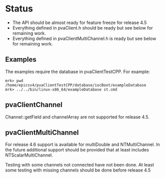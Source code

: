 Status
===========

* The API should be almost ready for feature freeze for release 4.5
* Everything defined in pvaClient.h should be ready but see below for remaining work.
* Everything defined in pvaClientMultiChannel.h is ready but see below for remaining work.

Examples
------------

The examples require the database in pvaClientTestCPP.
For example:

    mrk> pwd
    /home/epicsv4/pvaClientTestCPP/database/iocBoot/exampleDatabase
    mrk> ../../bin/linux-x86_64/exampleDatabase st.cmd 

pvaClientChannel
---------------

Channel::getField and channelArray are not supported for release 4.5.

pvaClientMultiChannel
---------------

For release 4.6 support is available for multiDouble and NTMultiChannel.
In the future additional support should be provided that at least includes NTScalarMultiChannel.

Testing with some channels not connected have not been done.
At least some testing with missing channels should be done before release 4.5
